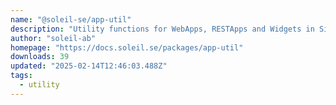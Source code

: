 ```yaml
---
name: "@soleil-se/app-util"
description: "Utility functions for WebApps, RESTApps and Widgets in Sitevision."
author: "soleil-ab"
homepage: "https://docs.soleil.se/packages/app-util"
downloads: 39
updated: "2025-02-14T12:46:03.488Z"
tags: 
  - utility
---
```

